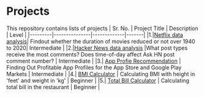 # Projects
This repository contains lists of projects 
| Sr. No. | Project Title | Description | Level |
|---------|---------------|-------------|-------|
|1.|[Netflix data analysis](https://github.com/AlpeshGo/Projects/blob/main/DataCamp%20Projects/Netflix%20Data%20Analysis/notebook.ipynb)| Findout whether the duration of movies reduced or not over 1940 to 2020| Intermediate |
|2.|[Hacker News data analysis](https://github.com/AlpeshGo/Projects/tree/main/DataQuest%20Projects/Exploring%20Hacker%20News%20Data) |What post types receive the most comments? Does time-of-day affect Ask HN post comment number? | Intermediate | 
|3.| [App Profie Recommendation](https://github.com/AlpeshGo/Projects/tree/main/DataQuest%20Projects/App%20Profie%20Recommendation) | Finding Out Profitable App Profiles for the App Store and Google Play Markets | Intermediate | 
|4.| [BMI Calculator](https://github.com/AlpeshGo/Projects/blob/main/BMI%20Calculator.ipynb) | Calculating BMI with height in 'feet' and weight in 'kg' | Beginner |
|5.| [Total Bill Calculator](https://github.com/AlpeshGo/Projects/blob/main/Bill%20Calculator.ipynb) | Calculating total bill in the restaurant | Beginner |
